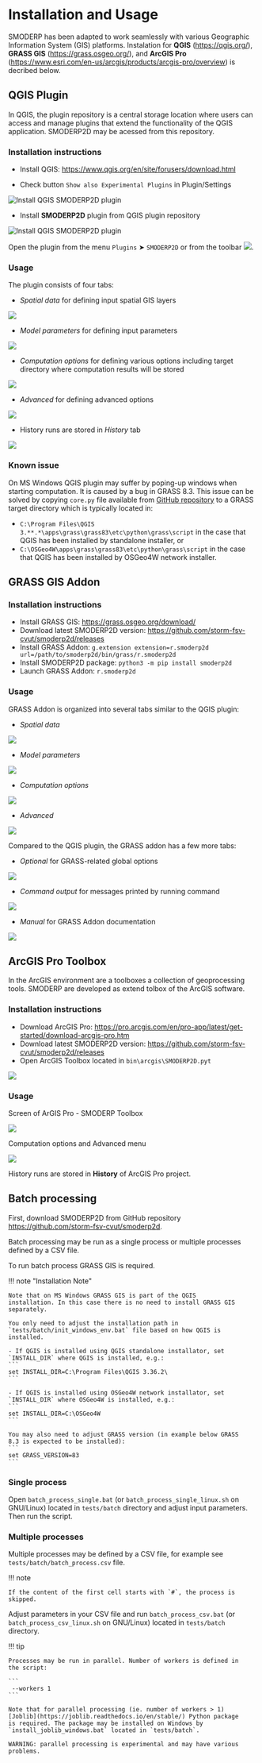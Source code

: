 # Installation and Usage

SMODERP has been adapted to work seamlessly with various Geographic
Information System (GIS) platforms. Instalation for **QGIS**
(<https://qgis.org/>), **GRASS GIS** (<https://grass.osgeo.org/>), and
**ArcGIS Pro**
(<https://www.esri.com/en-us/arcgis/products/arcgis-pro/overview>) is
decribed below.

## QGIS Plugin

In QGIS, the plugin repository is a central storage location where
users can access and manage plugins that extend the functionality of
the QGIS application. SMODERP2D may be acessed from this repository.

### Installation instructions

* Install QGIS: <https://www.qgis.org/en/site/forusers/download.html>

* Check button `Show also Experimental Plugins` in Plugin/Settings 

![Install QGIS SMODERP2D plugin](./img/experimetal_settings_plugins.png)

* Install **SMODERP2D** plugin from QGIS plugin repository

![Install QGIS SMODERP2D plugin](./img/qgis_plugin_install.png)


Open the plugin from the menu ``Plugins`` ➤ ``SMODERP2D`` or from the
toolbar ![](./img/qgis_plugin_icon.png).

### Usage

The plugin consists of four tabs:

- *Spatial data* for defining input spatial GIS layers

![](./img/qgis_plugin_spatial_data.png)

- *Model parameters* for defining input parameters

![](./img/qgis_plugin_model_parameters.png)

- *Computation options* for defining various options including target
  directory where computation results will be stored

![](./img/qgis_plugin_comp_options.png)

- *Advanced* for defining advanced options

![](./img/qgis_plugin_advanced.png)

- History runs are stored in *History* tab

![](./img/qgis_plugin_history.png)

### Known issue

On MS Windows QGIS plugin may suffer by poping-up windows when
starting computation. It is caused by a bug in GRASS 8.3. This issue
can be solved by copying ``core.py`` file available from [GitHub
repository](https://raw.githubusercontent.com/storm-fsv-cvut/smoderp2d/master/bin/qgis/grass_patch/core.py)
to a GRASS target directory which is typically located in:

- ``C:\Program Files\QGIS 3.**.*\apps\grass\grass83\etc\python\grass\script`` in the case that QGIS has been installed by standalone installer, or
- ``C:\OSGeo4W\apps\grass\grass83\etc\python\grass\script`` in the case that QGIS has been installed by OSGeo4W network installer.

## GRASS GIS Addon

### Installation instructions

* Install GRASS GIS: <https://grass.osgeo.org/download/>
* Download latest SMODERP2D version: <https://github.com/storm-fsv-cvut/smoderp2d/releases>
* Install GRASS Addon: `g.extension extension=r.smoderp2d url=/path/to/smoderp2d/bin/grass/r.smoderp2d`
* Install SMODERP2D package: `python3 -m pip install smoderp2d`
* Launch GRASS Addon: `r.smoderp2d`

### Usage

GRASS Addon is organized into several tabs similar to the QGIS plugin:

- *Spatial data*

![](./img/grass_addon_spatial_data.png)

- *Model parameters*

![](./img/grass_addon_model_parameters.png)

- *Computation options*

![](./img/grass_addon_comp_options.png)

- *Advanced*

![](./img/grass_addon_advanced.png)

Compared to the QGIS plugin, the GRASS addon has a few more tabs:

- *Optional* for GRASS-related global options

![](./img/grass_addon_optional.png)

- *Command output* for messages printed by running command

![](./img/grass_addon_command_output.png)

- *Manual* for GRASS Addon documentation

![](./img/grass_addon_manual.png)

## ArcGIS Pro Toolbox
In the ArcGIS environment are a toolboxes a collection of geoprocessing tools. SMODERP are developed as extend tolbox of the ArcGIS software.

### Installation instructions

* Download ArcGIS Pro: <https://pro.arcgis.com/en/pro-app/latest/get-started/download-arcgis-pro.htm>
* Download latest SMODERP2D version: <https://github.com/storm-fsv-cvut/smoderp2d/releases>
* Open ArcGIS Toolbox located in ``bin\arcgis\SMODERP2D.pyt``

![](./img/AG_where_is.png)

### Usage

Screen of ArGIS Pro - SMODERP Toolbox

![](./img/AG_model.png)

Computation options and Advanced menu

![](./img/AG_options.png)

History runs are stored in **History** of ArcGIS Pro project.

## Batch processing

First, download SMODERP2D from GitHub repository
<https://github.com/storm-fsv-cvut/smoderp2d>.

Batch processing may be run as a single process or multiple processes
defined by a CSV file.

To run batch process GRASS GIS is required.

!!! note "Installation Note"

    Note that on MS Windows GRASS GIS is part of the QGIS
    installation. In this case there is no need to install GRASS GIS
    separately.

    You only need to adjust the installation path in 
    `tests/batch/init_windows_env.bat` file based on how QGIS is installed.

    - If QGIS is installed using QGIS standalone installator, set `INSTALL_DIR` where QGIS is installed, e.g.:
    ```
    set INSTALL_DIR=C:\Program Files\QGIS 3.36.2\
    ```
    
    - If QGIS is installed using OSGeo4W network installator, set `INSTALL_DIR` where OSGeo4W is installed, e.g.:
    ```
    set INSTALL_DIR=C:\OSGeo4W
    ```

    You may also need to adjust GRASS version (in example below GRASS
    8.3 is expected to be installed):
    ```
    set GRASS_VERSION=83
    ```

### Single process

Open `batch_process_single.bat` (or `batch_process_single_linux.sh` on
GNU/Linux) located in `tests/batch` directory and adjust input
parameters. Then run the script.

### Multiple processes

Multiple processes may be defined by a CSV file, for example see
`tests/batch/batch_process.csv` file.

!!! note

    If the content of the first cell starts with `#`, the process is skipped.

Adjust parameters in your CSV file and run `batch_process_csv.bat` (or
`batch_process_csv_linux.sh` on GNU/Linux) located in `tests/batch`
directory.

!!! tip

    Processes may be run in parallel. Number of workers is defined in
    the script:

    ```
     --workers 1
    ```

    Note that for parallel processing (ie. number of workers > 1)
    [Joblib](https://joblib.readthedocs.io/en/stable/) Python package
    is required. The package may be installed on Windows by
    `install_joblib_windows.bat` located in `tests/batch`.

    WARNING: parallel processing is experimental and may have various
    problems.
